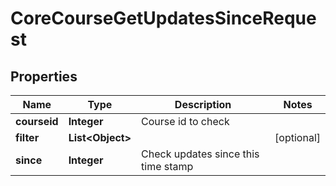 

# CoreCourseGetUpdatesSinceRequest


## Properties

| Name | Type | Description | Notes |
|------------ | ------------- | ------------- | -------------|
|**courseid** | **Integer** | Course id to check |  |
|**filter** | **List&lt;Object&gt;** |  |  [optional] |
|**since** | **Integer** | Check updates since this time stamp |  |



